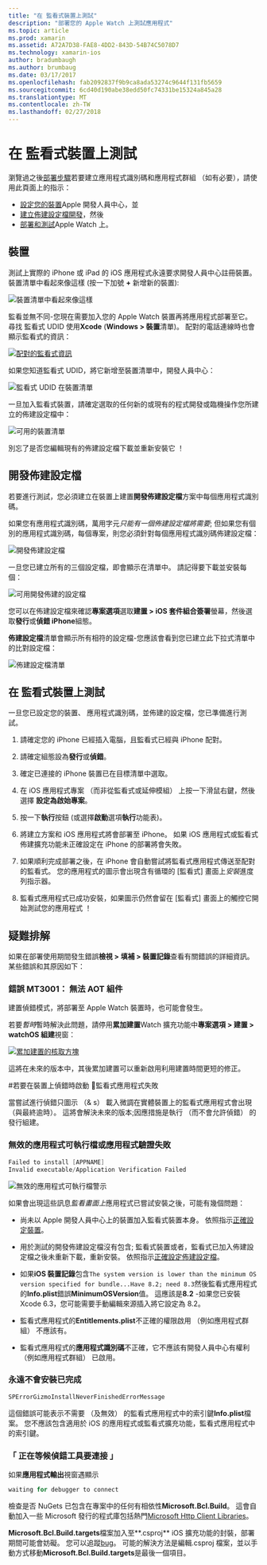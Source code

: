 ```yaml
---
title: "在 監看式裝置上測試"
description: "部署您的 Apple Watch 上測試應用程式"
ms.topic: article
ms.prod: xamarin
ms.assetid: A72A7D38-FAE8-4DD2-843D-54B74C5078D7
ms.technology: xamarin-ios
author: bradumbaugh
ms.author: brumbaug
ms.date: 03/17/2017
ms.openlocfilehash: fab2092837f9b9ca8ada53274c9644f131fb5659
ms.sourcegitcommit: 6cd40d190abe38edd50fc74331be15324a845a28
ms.translationtype: MT
ms.contentlocale: zh-TW
ms.lasthandoff: 02/27/2018
---
```

# <a name="testing-on-watch-devices"></a>在 監看式裝置上測試

瀏覽過之後[部署步驟](~/ios/watchos/deploy-test/index.md)若要建立應用程式識別碼和應用程式群組 （如有必要），請使用此頁面上的指示：

- [設定您的裝置](#devices)Apple 開發人員中心，並
- [建立佈建設定檔開發](#profiles)，然後
- [部署和測試](#testing)Apple Watch 上。

<a name="devices" />

## <a name="devices"></a>裝置

測試上實際的 iPhone 或 iPad 的 iOS 應用程式永遠要求開發人員中心註冊裝置。 裝置清單中看起來像這樣 (按一下加號 **+** 新增新的裝置):

![](device-images/devices-sml.png "裝置清單中看起來像這樣")

監看並無不同-您現在需要加入您的 Apple Watch 裝置再將應用程式部署至它。 尋找 監看式 UDID 使用**Xcode** (**Windows > 裝置**清單)。 配對的電話連線時也會顯示監看式的資訊：

[ ![](device-images/xcode-devices-sml.png "配對的監看式資訊")](device-images/xcode-devices.png)

如果您知道監看式 UDID，將它新增至裝置清單中，開發人員中心：

![](device-images/devices-watch-sml.png "監看式 UDID 在裝置清單")

一旦加入監看式裝置，請確定選取的任何新的或現有的程式開發或臨機操作您所建立的佈建設定檔中：

![](device-images/devices-provisioning.png "可用的裝置清單")

別忘了是否您編輯現有的佈建設定檔下載並重新安裝它 ！

<a name="profiles" />

## <a name="development-provisioning-profiles"></a>開發佈建設定檔

若要進行測試，您必須建立在裝置上建置**開發佈建設定檔**方案中每個應用程式識別碼。

如果您有應用程式識別碼，萬用字元*只能有一個佈建設定檔將需要*; 但如果您有個別的應用程式識別碼，每個專案，則您必須針對每個應用程式識別碼佈建設定檔：

![](device-images/provisioningprofile-development.png "開發佈建設定檔")

一旦您已建立所有的三個設定檔，即會顯示在清單中。 請記得要下載並安裝每個：

![](device-images/provisioningprofiles.png "可用開發佈建的設定檔")

您可以在佈建設定檔來確認**專案選項**選取**建置 > iOS 套件組合簽署**螢幕，然後選取**發行**或**偵錯 iPhone**組態。

**佈建設定檔**清單會顯示所有相符的設定檔-您應該會看到您已建立此下拉式清單中的比對設定檔：

![](device-images/options-selectprofile.png "佈建設定檔清單")


<a name="testing" />

## <a name="testing-on-a-watch-device"></a>在 監看式裝置上測試

一旦您已設定您的裝置、 應用程式識別碼，並佈建的設定檔，您已準備進行測試。

1. 請確定您的 iPhone 已經插入電腦，且監看式已經與 iPhone 配對。

2. 請確定組態設為**發行**或**偵錯**。

3. 確定已連接的 iPhone 裝置已在目標清單中選取。

4. 在 iOS 應用程式專案 （而非從監看式或延伸模組） 上按一下滑鼠右鍵，然後選擇 **設定為啟始專案**。

5. 按一下**執行**按鈕 (或選擇**啟動**選項**執行**功能表)。

6. 將建立方案和 iOS 應用程式將會部署至 iPhone。
  如果 iOS 應用程式或監看式佈建擴充功能未正確設定在 iPhone 的部署將會失敗。

7. 如果順利完成部署之後，在 iPhone 會自動嘗試將監看式應用程式傳送至配對的監看式。 您的應用程式的圖示會出現含有循環的 [監看式] 畫面上*安裝*進度列指示器。

8. 監看式應用程式已成功安裝，如果圖示仍然會留在 [監看式] 畫面上的觸控它開始測試您的應用程式 ！


## <a name="troubleshooting"></a>疑難排解

如果在部署使用期間發生錯誤**檢視 > 填補 > 裝置記錄**查看有關錯誤的詳細資訊。 某些錯誤和其原因如下：

### <a name="error-mt3001-could-not-aot-the-assembly"></a>錯誤 MT3001： 無法 AOT 組件

建置偵錯模式，將部署至 Apple Watch 裝置時，也可能會發生。

若要*暫時*暫時解決此問題，請停用**累加建置**Watch 擴充功能中**專案選項 > 建置 > watchOS 組建**視窗：

[ ![](device-images/disable-incremental-sml.png "累加建置的核取方塊")](device-images/disable-incremental.png)

這將在未來的版本中，其後累加建置可以重新啟用利用建置時間更短的修正。


#<a name="3-watch-app-fails-to-start-while-debugging-on-device"></a>若要在裝置上偵錯時啟動 &#3; 監看式應用程式失敗

當嘗試進行偵錯只圖示 （& s） 載入微調在實體裝置上的監看式應用程式會出現 （與最終逾時）。 這將會解決未來的版本;因應措施是執行 （而不會允許偵錯） 的發行組建。


### <a name="invalid-application-executable-or-application-verification-failed"></a>無效的應用程式可執行檔或應用程式驗證失敗

```csharp
Failed to install [APPNAME]
Invalid executable/Application Verification Failed
```

![](device-images/invalid-application-executable.png "無效的應用程式可執行檔警示")

如果會出現這些訊息*監看畫面上*應用程式已嘗試安裝之後，可能有幾個問題：

- 尚未以 Apple 開發人員中心上的裝置加入監看式裝置本身。 依照指示[正確設定裝置](#devices)。

- 用於測試的開發佈建設定檔沒有包含; 監看式裝置或者，監看式已加入佈建設定檔之後未重新下載，重新安裝。 依照指示[正確設定佈建設定檔](#profiles)。

- 如果**iOS 裝置記錄**包含`The system version is lower than the minimum OS version specified for bundle...Have 8.2; need 8.3`然後監看式應用程式的**Info.plist**錯誤**MinimumOSVersion**值。
  這應該是**8.2** -如果您已安裝 Xcode 6.3，您可能需要手動編輯來源插入將它設定為 8.2。

- 監看式應用程式的**Entitlements.plist**不正確的權限啟用 （例如應用程式群組） 不應該有。

- 監看式應用程式的**應用程式識別碼**不正確，它不應該有開發人員中心有權利 （例如應用程式群組） 已啟用。



### <a name="install-never-finished"></a>永遠不會安裝已完成

```csharp
SPErrorGizmoInstallNeverFinishedErrorMessage
```

這個錯誤可能表示不需要 （及無效） 的監看式應用程式中的索引鍵**Info.plist**檔案。 您不應該包含適用於 iOS 的應用程式或監看式擴充功能，監看式應用程式中的索引鍵。

<!--eg. NSLocationAlwaysUsageDescription -->


### <a name="waiting-for-debugger-to-connect"></a>「 正在等候偵錯工具要連接 」

如果**應用程式輸出**視窗遇顯示

```csharp
waiting for debugger to connect
```

檢查是否 NuGets 已包含在專案中的任何有相依性**Microsoft.Bcl.Build**。 這會自動加入一些 Microsoft 發行的程式庫包括熱門[Microsoft Http Client Libraries](http://www.nuget.org/packages/Microsoft.Net.Http/)。

**Microsoft.Bcl.Build.targets**檔案加入至**.csproj** iOS 擴充功能的封裝，部署期間可能會妨礙。 您可以追蹤[bug](https://bugzilla.xamarin.com/show_bug.cgi?id=29912)。
可能的解決方法是編輯.csproj 檔案，並以手動方式移動**Microsoft.Bcl.Build.targets**是最後一個項目。

